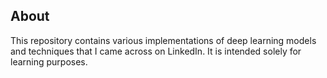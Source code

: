 ## About
This repository contains various implementations of deep learning models and techniques that I came across on LinkedIn. It is intended solely for learning purposes.
